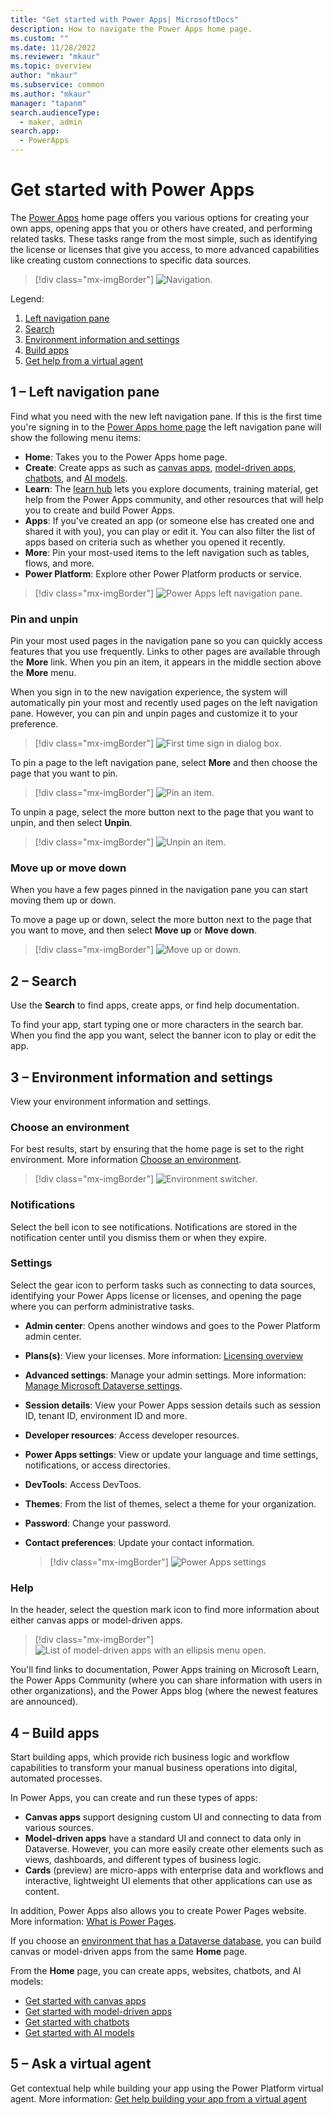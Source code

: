 ```yaml
---
title: "Get started with Power Apps| MicrosoftDocs"
description: How to navigate the Power Apps home page. 
ms.custom: ""
ms.date: 11/28/2022
ms.reviewer: "mkaur"
ms.topic: overview
author: "mkaur"
ms.subservice: common
ms.author: "mkaur"
manager: "tapanm"
search.audienceType: 
  - maker, admin
search.app: 
  - PowerApps
---
```



# Get started with Power Apps 

The [Power Apps](https://make.powerapps.com?utm_source=padocs&utm_medium=linkinadoc&utm_campaign=referralsfromdoc) home page offers you various options for creating your own apps, opening apps that you or others have created, and performing related tasks. These tasks range from the most simple, such as identifying the license or licenses that give you access, to more advanced capabilities like creating custom connections to specific data sources.


> [!div class="mx-imgBorder"]
> ![Navigation.](media/intro-maker-portal/main-nav.png "Navigation")

Legend:

1. [Left navigation pane](#1--left-navigation-pane-preview)
2. [Search](#2--search)
3. [Environment information and settings](#3--environment-information-and-settings)
4. [Build apps](#4--build-apps)
5. [Get help from a virtual agent](#5--ask-a-virtual-agent) 


## 1 – Left navigation pane 

Find what you need with the new left navigation pane. If this is the first time you're signing in to the [Power Apps home page](https://make.powerapps.com) the left navigation pane will show the following menu items:

- **Home**: Takes you to the Power Apps home page.
- **Create**: Create apps as such as [canvas apps](/powerapps/maker/canvas-apps/), [model-driven apps](/powerapps/maker/model-driven-apps/), [chatbots](/powerapps/chatbots), and [AI models](/powerapps/use-ai-builder).
- **Learn**: The [learn hub](../common/learn-hub.md) lets you explore documents, training material, get help from the Power Apps community, and other resources that will help you to create and build Power Apps.
- **Apps**: If you've created an app (or someone else has created one and shared it with you), you can play or edit it. You can also filter the list of apps based on criteria such as whether you opened it recently.
- **More**: Pin your most-used items to the left navigation such as tables, flows, and more.
- **Power Platform**: Explore other Power Platform products or service.

> [!div class="mx-imgBorder"]
> ![Power Apps left navigation pane.](media/intro-maker-portal/default-nav-1.png "Power Apps left navigation pane")


### Pin and unpin

Pin your most used pages in the navigation pane so you can quickly access features that you use frequently. Links to other pages are available through the **More** link. When you pin an item, it appears in the middle section above the **More** menu. 

When you sign in to the new navigation experience, the system will automatically pin your most and recently used pages on the left navigation pane. However, you can pin and unpin pages and customize it to your preference. 

> [!div class="mx-imgBorder"]
> ![First time sign in dialog box.](media/intro-maker-portal/left-nav-dialog-2.png "First time signing in")

To pin a page to the left navigation pane, select **More** and then choose the page that you want to pin.

> [!div class="mx-imgBorder"]
> ![Pin an item.](media/intro-maker-portal/pin-3.png "Pin an item")

To unpin a page, select the more button next to the page that you want to unpin, and then select **Unpin**.

> [!div class="mx-imgBorder"]
> ![Unpin an item.](media/intro-maker-portal/unpin-3.1.png "Unpin an item")


### Move up or move down

When you have a few pages pinned in the navigation pane you can start moving them up or down.

To move a page up or down, select the more button next to the page that you want to move, and then select **Move up** or **Move down**.

> [!div class="mx-imgBorder"] 
> ![Move up or down.](media/intro-maker-portal/move-up-down-4.png "Move up or down")

## 2 – Search 

Use the **Search** to find apps, create apps, or find help documentation. 

To find your app, start typing one or more characters in the search bar. When you find the app you want, select the banner icon to play or edit the app.


## 3 – Environment information and settings

View your environment information and settings.

### Choose an environment

For best results, start by ensuring that the home page is set to the right environment. More information [Choose an environment](sign-in-to-power-apps.md#choose-an-environment).

> [!div class="mx-imgBorder"] 
> ![Environment switcher.](media/intro-maker-portal/environment-switcher.png)

### Notifications

Select the bell icon to see notifications. Notifications are stored in the notification center until you dismiss them or when they expire. 

### Settings

Select the gear icon to perform tasks such as connecting to data sources, identifying your Power Apps license or licenses, and opening the page where you can perform administrative tasks.

- **Admin center**: Opens another windows and goes to the Power Platform admin center.
- **Plans(s)**: View your licenses. More information: [Licensing overview](/power-platform/admin/pricing-billing-skus)
- **Advanced settings**: Manage your admin settings. More information: [Manage Microsoft Dataverse settings](power-platform/admin/admin-settings#environment-settings-are-moving).
- **Session details**: View your Power Apps session details such as session ID, tenant ID, environment ID and more. 
- **Developer resources**: Access developer resources.
- **Power Apps settings**: View or update your language and time settings, notifications, or access directories.
- **DevTools**: Access DevToos.
- **Themes**: From the list of themes, select a theme for your organization.
- **Password**: Change your password.
- **Contact preferences**: Update your contact information.

  > [!div class="mx-imgBorder"]
  > ![Power Apps settings](media/intro-maker-portal/power-apps-settings.png)

### Help

In the header, select the question mark icon to find more information about either canvas apps or model-driven apps.

> [!div class="mx-imgBorder"]
> ![List of model-driven apps with an ellipsis menu open.](media/intro-maker-portal/help-icon.png)

You'll find links to documentation, Power Apps training on Microsoft Learn, the Power Apps Community (where you can share information with users in other organizations), and the Power Apps blog (where the newest features are announced).


## 4 – Build apps

Start building apps, which provide rich business logic and workflow capabilities to transform your manual business operations into digital, automated processes. 

In Power Apps, you can create and run these types of apps:

- **Canvas apps** support designing custom UI and connecting to data from various sources.
- **Model-driven apps** have a standard UI and connect to data only in Dataverse. However, you can more easily create other elements such as views, dashboards, and different types of business logic.
- **Cards** (preview) are micro-apps with enterprise data and workflows and interactive, lightweight UI elements that other applications can use as content.

In addition, Power Apps also allows you to create Power Pages website. More information: [What is Power Pages](/power-pages/introduction).

If you choose an [environment that has a Dataverse database](/power-platform/admin/create-environment#create-an-environment-with-a-database), you can build canvas or model-driven apps from the same **Home** page.

From the **Home** page, you can create apps, websites, chatbots, and AI models:

- [Get started with canvas apps](/powerapps/maker/canvas-apps/)
- [Get started with model-driven apps](/powerapps/maker/model-driven-apps/)
- [Get started with chatbots](/powerapps/chatbots)
- [Get started with AI models](/powerapps/use-ai-builder)

## 5 – Ask a virtual agent

Get contextual help while building your app using the Power Platform virtual agent. More information: [Get help building your app from a virtual agent](/power-apps/maker/common/virtual-agent)
